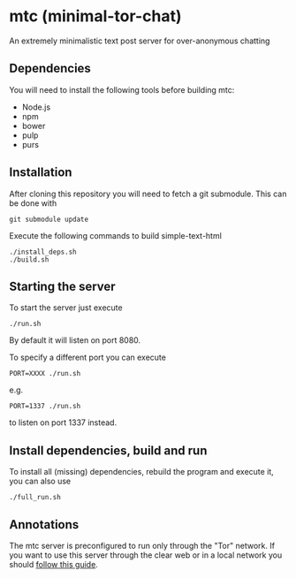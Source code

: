 # mtc (minimal-tor-chat)
An extremely minimalistic text post server for over-anonymous chatting
## Dependencies
You will need to install the following tools before building mtc:

- Node.js
- npm
- bower
- pulp
- purs
## Installation
After cloning this repository you will need to fetch a git submodule. This can be done with
```
git submodule update
```

Execute the following commands to build simple-text-html
```
./install_deps.sh
./build.sh
```
## Starting the server
To start the server just execute
```
./run.sh
```
By default it will listen on port 8080.

To specify a different port you can execute
```
PORT=XXXX ./run.sh
```
e.g.
```
PORT=1337 ./run.sh
```
to listen on port 1337 instead.

## Install dependencies, build and run
To install all (missing) dependencies, rebuild the program and execute it, you can also use
```
./full_run.sh
```

## Annotations
The mtc server is preconfigured to run only through the "Tor" network.
If you want to use this server through the clear web or in a local network you should [follow this guide](https://github.com/nwawrzyniak/mtc/wiki/Hosting-a-%22simple-text-html%22-server-reachable-via-the-clear-web).
